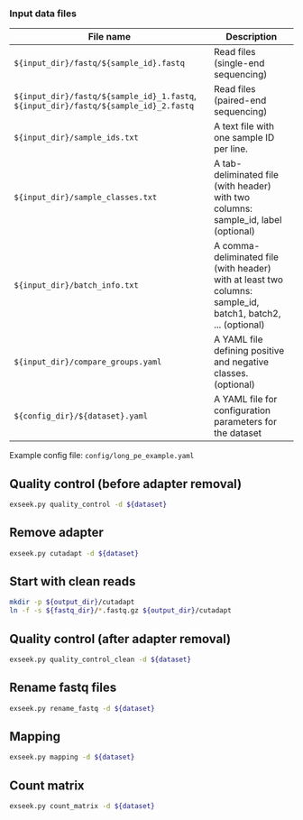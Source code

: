 ### Input data files

| File name | Description |
| ------ | ----------- |
| `${input_dir}/fastq/${sample_id}.fastq` | Read files (single-end sequencing) |
| `${input_dir}/fastq/${sample_id}_1.fastq`, `${input_dir}/fastq/${sample_id}_2.fastq` | Read files (paired-end sequencing) |
| `${input_dir}/sample_ids.txt` | A text file with one sample ID per line. |
| `${input_dir}/sample_classes.txt` | A tab-deliminated file (with header) with two columns: sample_id, label (optional) |
| `${input_dir}/batch_info.txt` | A comma-deliminated file (with header) with at least two columns: sample_id, batch1, batch2, ... (optional) |
| `${input_dir}/compare_groups.yaml` | A YAML file defining positive and negative classes. (optional) |
| `${config_dir}/${dataset}.yaml` | A YAML file for configuration parameters for the dataset |

Example config file: `config/long_pe_example.yaml`


## Quality control (before adapter removal)

```bash
exseek.py quality_control -d ${dataset}
```

## Remove adapter

```bash
exseek.py cutadapt -d ${dataset}
```

## Start with clean reads

```bash
mkdir -p ${output_dir}/cutadapt
ln -f -s ${fastq_dir}/*.fastq.gz ${output_dir}/cutadapt
```

## Quality control (after adapter removal)

```bash
exseek.py quality_control_clean -d ${dataset}
```

## Rename fastq files

```bash
exseek.py rename_fastq -d ${dataset}
```

## Mapping

```bash
exseek.py mapping -d ${dataset}
```

## Count matrix

```bash
exseek.py count_matrix -d ${dataset}
```

